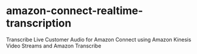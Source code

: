 # amazon-connect-realtime-transcription
Transcribe Live Customer Audio for Amazon Connect using Amazon Kinesis Video Streams and Amazon Transcribe
